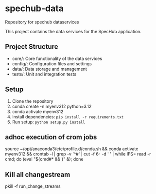 # spechub-data
Repository for spechub dataservices

This project contains the data services for the SpecHub application.

## Project Structure
- core/: Core functionality of the data services
- config/: Configuration files and settings
- data/: Data storage and management
- tests/: Unit and integration tests

## Setup
1. Clone the repository
2. conda create -n myenv312 python=3.12
3. conda activate myenv312
2. Install dependencies: `pip install -r requirements.txt`
3. Run setup: `python setup.py install`

## adhoc execution of crom jobs
source ~/opt/anaconda3/etc/profile.d/conda.sh && conda activate myenv312 && crontab -l | grep -v '^#' | cut -f 6- -d ' ' | while IFS= read -r cmd; do (eval "${cmd#* && }" &); done

## Kill all changestream 
pkill -f run_change_streams